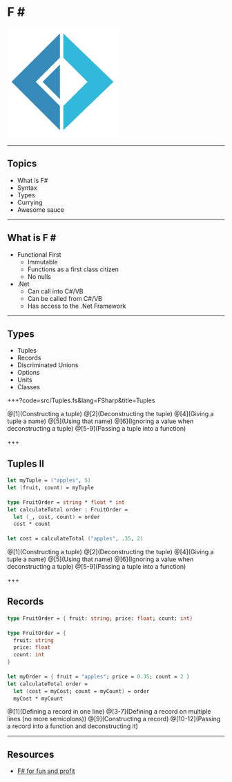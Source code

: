 # F &#35;

![logo](assets/logo.png)

---

## Topics

* What is F#
* Syntax
* Types
* Currying
* Awesome sauce

---

## What is F &#35;

* Functional First
  * Immutable
  * Functions as a first class citizen
  * No nulls
* .Net
  * Can call into C#/VB
  * Can be called from C#/VB
  * Has access to the .Net Framework

---

## Types

* Tuples
* Records
* Discriminated Unions
* Options
* Units
* Classes

+++?code=src/Tuples.fs&lang=FSharp&title=Tuples

@[1](Constructing a tuple)
@[2](Deconstructing the tuple)
@[4](Giving a tuple a name)
@[5](Using that name)
@[6](Ignoring a value when deconstructing a tuple)
@[5-9](Passing a tuple into a function)

+++

## Tuples II

```Fsharp
let myTuple = ("apples", 5)
let (fruit, count) = myTuple

type FruitOrder = string * float * int
let calculateTotal order : FruitOrder =
  let (_, cost, count) = order
  cost * count

let cost = calculateTotal ("apples", .35, 2)
```

@[1](Constructing a tuple)
@[2](Deconstructing the tuple)
@[4](Giving a tuple a name)
@[5](Using that name)
@[6](Ignoring a value when deconstructing a tuple)
@[5-9](Passing a tuple into a function)

+++

## Records

```FSharp
type FruitOrder = { fruit: string; price: float; count: int}

type FruitOrder = {
  fruit: string
  price: float
  count: int
}

let myOrder = { fruit = "apples"; price = 0.35; count = 2 }
let calculateTotal order =
  let (cost = myCost; count = myCount) = order
  myCost * myCount
```

@[1](Defining a record in one line)
@[3-7](Defining a record on multiple lines (no more semicolons))
@[9](Constructing a record)
@[10-12](Passing a record into a function and deconstructing it)

---

## Resources

* [F# for fun and profit](https://fsharpforfunandprofit.com)
